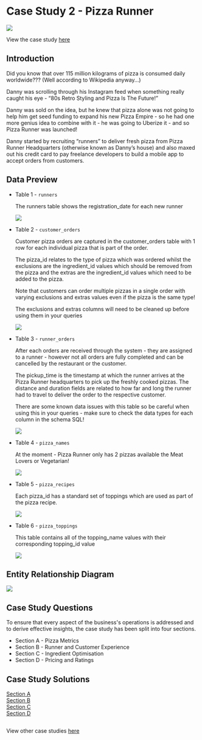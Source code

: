 # Case Study 2 - Pizza Runner
![](https://8weeksqlchallenge.com/images/case-study-designs/2.png)

View the case study [here](https://8weeksqlchallenge.com/case-study-2/)

## Introduction
Did you know that over 115 million kilograms of pizza is consumed daily worldwide??? (Well according to Wikipedia anyway…)

Danny was scrolling through his Instagram feed when something really caught his eye - “80s Retro Styling and Pizza Is The Future!”

Danny was sold on the idea, but he knew that pizza alone was not going to help him get seed funding to expand his new Pizza Empire - so he had one more genius idea to combine with it - he was going to Uberize it - and so Pizza Runner was launched!

Danny started by recruiting “runners” to deliver fresh pizza from Pizza Runner Headquarters (otherwise known as Danny’s house) and also maxed out his credit card to pay freelance developers to build a mobile app to accept orders from customers.

## Data Preview
- Table 1 - `runners`

    The runners table shows the registration_date for each new runner

    ![](https://github.com/MandarSawant18/SQL_Projects/blob/main/Data%20with%20Danny%20SQL%20Challenge/Case%20Study%202%20-%20Pizza%20Runner/Screenshots/Table%201.png?raw=true)

- Table 2 - `customer_orders`

    Customer pizza orders are captured in the customer_orders table with 1 row for each individual pizza that is part of the order.

    The pizza_id relates to the type of pizza which was ordered whilst the exclusions are the ingredient_id values which should be removed from the pizza and the extras are the ingredient_id values which need to be added to the pizza.

    Note that customers can order multiple pizzas in a single order with varying exclusions and extras values even if the pizza is the same type!

    The exclusions and extras columns will need to be cleaned up before using them in your queries

    ![](https://github.com/MandarSawant18/SQL_Projects/blob/main/Data%20with%20Danny%20SQL%20Challenge/Case%20Study%202%20-%20Pizza%20Runner/Screenshots/Table%202.png?raw=true)

- Table 3 - `runner_orders`

    After each orders are received through the system - they are assigned to a runner - however not all orders are fully completed and can be cancelled by the restaurant or the customer.

    The pickup_time is the timestamp at which the runner arrives at the Pizza Runner headquarters to pick up the freshly cooked pizzas. The distance and duration fields are related to how far and long the runner had to travel to deliver the order to the respective customer.

    There are some known data issues with this table so be careful when using this in your queries - make sure to check the data types for each column in the schema SQL!

    ![](https://github.com/MandarSawant18/SQL_Projects/blob/main/Data%20with%20Danny%20SQL%20Challenge/Case%20Study%202%20-%20Pizza%20Runner/Screenshots/Table%203.png?raw=true)

- Table 4 - `pizza_names`

    At the moment - Pizza Runner only has 2 pizzas available the Meat Lovers or Vegetarian!

    ![](https://github.com/MandarSawant18/SQL_Projects/blob/main/Data%20with%20Danny%20SQL%20Challenge/Case%20Study%202%20-%20Pizza%20Runner/Screenshots/Table%204.png?raw=true)

- Table 5 - `pizza_recipes`
    
    Each pizza_id has a standard set of toppings which are used as part of the pizza recipe.

    ![](https://github.com/MandarSawant18/SQL_Projects/blob/main/Data%20with%20Danny%20SQL%20Challenge/Case%20Study%202%20-%20Pizza%20Runner/Screenshots/Table%205.png?raw=true)

- Table 6 - `pizza_toppings`

    This table contains all of the topping_name values with their corresponding topping_id value
    
    ![](https://github.com/MandarSawant18/SQL_Projects/blob/main/Data%20with%20Danny%20SQL%20Challenge/Case%20Study%202%20-%20Pizza%20Runner/Screenshots/Table%206.png?raw=true)

## Entity Relationship Diagram
    
![](https://github.com/MandarSawant18/SQL_Projects/blob/main/Data%20with%20Danny%20SQL%20Challenge/Case%20Study%202%20-%20Pizza%20Runner/ER%20Diagram.png?raw=true)

## Case Study Questions
To ensure that every aspect of the business's operations is addressed and to derive effective insights, the case study has been split into four sections.

- Section A - Pizza Metrics
- Section B - Runner and Customer Experience
- Section C - Ingredient Optimisation
- Section D - Pricing and Ratings

## Case Study Solutions
[Section A](https://github.com/MandarSawant18/SQL_Projects/blob/main/Data%20with%20Danny%20SQL%20Challenge/Case%20Study%202%20-%20Pizza%20Runner/Solution%20Files%20md/Section-A.md)\
[Section B](https://github.com/MandarSawant18/SQL_Projects/blob/main/Data%20with%20Danny%20SQL%20Challenge/Case%20Study%202%20-%20Pizza%20Runner/Solution%20Files%20md/Section-B.md)\
[Section C](https://github.com/MandarSawant18/SQL_Projects/blob/main/Data%20with%20Danny%20SQL%20Challenge/Case%20Study%202%20-%20Pizza%20Runner/Solution%20Files%20md/Section-C.md)\
[Section D](https://github.com/MandarSawant18/SQL_Projects/blob/main/Data%20with%20Danny%20SQL%20Challenge/Case%20Study%202%20-%20Pizza%20Runner/Solution%20Files%20md/Section-D.md)

##
View other case studies [here](https://github.com/MandarSawant18/SQL_Projects/tree/main/Data%20with%20Danny%20SQL%20Challenge)

